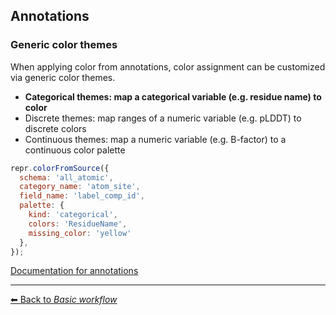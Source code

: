## Annotations

### Generic color themes

When applying color from annotations, color assignment can be customized via generic color themes.

- **Categorical themes: map a categorical variable (e.g. residue name) to color**
- Discrete themes: map ranges of a numeric variable (e.g. pLDDT) to discrete colors
- Continuous themes: map a numeric variable (e.g. B-factor) to a continuous color palette

```js
repr.colorFromSource({ 
  schema: 'all_atomic',
  category_name: 'atom_site',
  field_name: 'label_comp_id',
  palette: { 
    kind: 'categorical', 
    colors: 'ResidueName',
    missing_color: 'yellow'
  },
});
```

[Documentation for annotations](https://molstar.org/mol-view-spec-docs/annotations/)

---

[&#x2B05; Back to *Basic workflow*](#intro)
